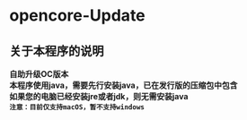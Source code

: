 # opencore-Update
## 关于本程序的说明
**自助升级OC版本**<br>
**本程序使用java，需要先行安装java，已在发行版的压缩包中包含**<br>
**如果您的电脑已经安装jre或者jdk，则无需安装java**<br>
**`注意：目前仅支持macOS，暂不支持windows`**<br>
